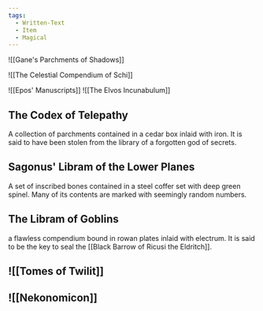 ```yaml
---
tags:
  - Written-Text
  - Item
  - Magical
---
```

![[Gane's Parchments of Shadows]]

![[The Celestial Compendium of Schi]]

![[Epos' Manuscripts]]
![[The Elvos Incunabulum]]
## The Codex of Telepathy
A collection of parchments contained in a cedar box inlaid with iron. It is said to have been stolen from the library of a forgotten god of secrets.
## Sagonus' Libram of the Lower Planes
A set of inscribed bones contained in a steel coffer set with deep green spinel. Many of its contents are marked with seemingly random numbers.
## The Libram of Goblins
a flawless compendium bound in rowan plates inlaid with electrum. It is said to be the key to seal the [[Black Barrow of Ricusi the Eldritch]].
## ![[Tomes of Twilit]]
## ![[Nekonomicon]]